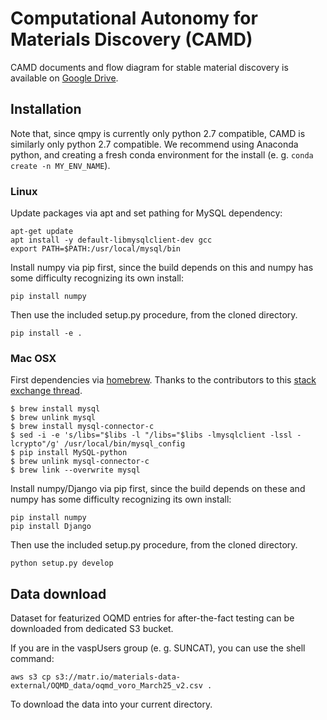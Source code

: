 # Computational Autonomy for Materials Discovery (CAMD)



CAMD documents and flow diagram for stable material 
discovery is available on [Google Drive](https://drive.google.com/open?id=1wvPy4qOzY_-AD5xar4SeUQ4GlcDrzF77).


## Installation

Note that, since qmpy is currently only python 2.7 compatible, CAMD is similarly
only python 2.7 compatible.  We recommend using Anaconda python, and creating a
fresh conda environment for the install (e. g. `conda create -n MY_ENV_NAME`).

### Linux

Update packages via apt and set pathing for MySQL dependency:

```angular2
apt-get update
apt install -y default-libmysqlclient-dev gcc
export PATH=$PATH:/usr/local/mysql/bin
```

Install numpy via pip first, since the build depends on this and numpy has some difficulty recognizing
its own install:

```angular2
pip install numpy
```

Then use the included setup.py procedure, from the cloned directory.

```angular2
pip install -e .
```

### Mac OSX

First dependencies via [homebrew](https://brew.sh/). Thanks to the contributors to this 
[stack exchange thread](https://stackoverflow.com/questions/12218229/my-config-h-file-not-found-when-intall-mysql-python-on-osx-10-8).

```angular2
$ brew install mysql
$ brew unlink mysql
$ brew install mysql-connector-c
$ sed -i -e 's/libs="$libs -l "/libs="$libs -lmysqlclient -lssl -lcrypto"/g' /usr/local/bin/mysql_config
$ pip install MySQL-python
$ brew unlink mysql-connector-c
$ brew link --overwrite mysql
```

Install numpy/Django via pip first, since the build depends on these and numpy has some difficulty recognizing
its own install:

```angular2
pip install numpy
pip install Django
```

Then use the included setup.py procedure, from the cloned directory.

```angular2
python setup.py develop
```

## Data download

Dataset for featurized OQMD entries for after-the-fact testing can be 
downloaded from dedicated S3 bucket.

If you are in the vaspUsers group (e. g. SUNCAT), you can use the shell command:

```angular2
aws s3 cp s3://matr.io/materials-data-external/OQMD_data/oqmd_voro_March25_v2.csv .
```

To download the data into your current directory.
